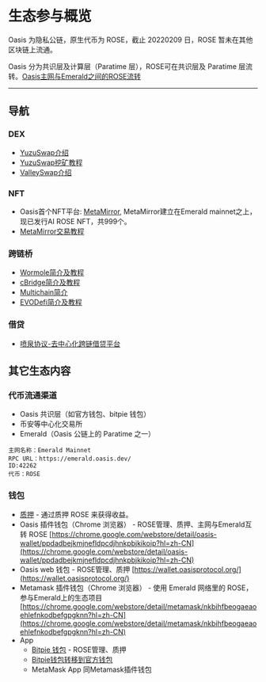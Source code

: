 # 生态参与概览

Oasis 为隐私公链，原生代币为 ROSE，截止 20220209 日，ROSE 暂未在其他区块链上流通。

Oasis 分为共识层及计算层（Paratime 层），ROSE可在共识层及 Paratime 层流转。[Oasis主网与Emerald之间的ROSE流转](../dev_support/Oasis与Emerald之间的ROSE划转/Oasis与Emerald之间的ROSE划转.md)

------

## 导航

### DEX

- [YuzuSwap介绍](./dex/yuzuswap/YuzuSwap介绍.md)
- [YuzuSwap挖矿教程](https://medium.com/@little-white/yuzu-%E6%8C%96%E7%9F%BF%E6%94%BB%E7%95%A5-f192ff18b9a1)
- [ValleySwap介绍](./dex/ValleySwap/ValleySwap.md)

### NFT

- Oasis首个NFT平台: [MetaMirror](https://auth3.network/metamirror/ai-rose/), MetaMirror建立在Emerald mainnet之上，现已发行AI ROSE NFT，共999个。
- [MetaMirror交易教程](https://medium.com/@little-white/%E5%A6%82%E4%BD%95%E4%BA%A4%E6%98%93ai-rose-nft-12b7a58c10d3)

### 跨链桥

- [Wormole简介及教程](bridge/wormhole/Wormhole简介及教程.md)
- [cBridge简介及教程](bridge/cbridge/cBridge简介及教程.md)
- [Multichain简介](bridge/Multichain/Multichain简介.md)
- [EVODefi简介及教程](bridge/EVODeFi/EVODeFi简介及教程.md)

### 借贷

- [喷泉协议-去中心化跨链借贷平台](lending/FountainProtocol/FountainProtocol.md)

## 其它生态内容

### 代币流通渠道

- Oasis 共识层（如官方钱包、bitpie 钱包）
- 币安等中心化交易所
- Emerald（Oasis 公链上的 Paratime 之一）

```
主网名称：Emerald Mainnet
RPC URL：https://emerald.oasis.dev/
ID:42262
代币：ROSE
```

### 钱包

- [质押](/ecosystem_paticipate/质押.md) - 通过质押 ROSE 来获得收益。
- Oasis 插件钱包（Chrome 浏览器） - ROSE管理、质押、主网与Emerald互转 ROSE
   [https://chrome.google.com/webstore/detail/oasis-wallet/ppdadbejkmjnefldpcdjhnkpbjkikoip?hl=zh-CN](https://chrome.google.com/webstore/detail/oasis-wallet/ppdadbejkmjnefldpcdjhnkpbjkikoip?hl=zh-CN)
- Oasis web 钱包 - ROSE管理、质押
   [https://wallet.oasisprotocol.org/](https://wallet.oasisprotocol.org/)
- Metamask 插件钱包（Chrome 浏览器） - 使用 Emerald 网络里的 ROSE，参与Emerald上的生态项目
   [https://chrome.google.com/webstore/detail/metamask/nkbihfbeogaeaoehlefnkodbefgpgknn?hl=zh-CN](https://chrome.google.com/webstore/detail/metamask/nkbihfbeogaeaoehlefnkodbefgpgknn?hl=zh-CN)
- App
   - [Bitpie 钱包](https://bitpie.com/) - ROSE管理、质押
   - [Bitpie钱包转移到官方钱包](/dev_support/BitPie钱包转移到官方钱包.md)
   - MetaMask App 同Metamask插件钱包

